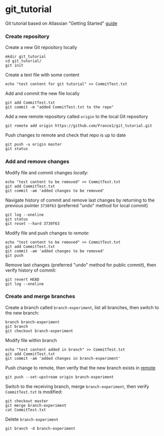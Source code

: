# git_tutorial
Git tutorial based on Atlassian "Getting Started" [guide](https://it.atlassian.com/git/tutorials/setting-up-a-repository)

### Create repository
Create a new Git repository locally
```
mkdir git_tutorial
cd git_tutorial/
git init
```

Create a text file with some content
```
echo "test content for git tutorial" >> CommitTest.txt
```

Add and commit the new file locally
```
git add CommitTest.txt 
git commit -m "added CommitTest.txt to the repo"
```

Add a new remote repository called `origin` to the local Git repository
```
git remote add origin https://github.com/France1/git_tutorial.git
```

Push changes to remote and check that repo is up to date
```
git push -u origin master
git status
```
### Add and remove changes
Modify file and commit changes *locally*:
```
echo "test content to be removed" >> CommitTest.txt
git add CommitTest.txt
git commit -am 'added changes to be removed'
```

Navigate history of commit and remove last changes by returning to the previous pointer `3730f63` (preferred "undo" method for local commit)
```
git log --oneline
git status
git reset --hard 3730f63
```

Modify file and push changes to *remote*: 
```
echo "test content to be removed" >> CommitTest.txt
git add CommitTest.txt
git commit -am 'added changes to be removed'
git push
```

Remove last changes (preferred "undo" method for public commit), then verify history of commit:
```
git revert HEAD
git log --oneline
```
### Create and merge branches
Create a branch called `branch-experiment`, list all branches, then switch to the new branch:
```
branch branch-experiment
git branch
git checkout branch-experiment
```
Modify file within branch 
```
echo "test content added in branch" >> CommitTest.txt
git add CommitTest.txt
git commit -am 'added changes in branch-experiment'
```
Push change to remote, then verify that the new branch exists in [remote](https://github.com/France1/git_tutorial)
```
git push --set-upstream origin branch-experiment
```
Switch to the receiving branch, merge `branch-experiment`, then verify `CommitTest.txt` is modified:
```
git checkout master
git merge branch-experiment
cat CommitTest.txt
```
Delete `branch-experiment`
```
git branch -d branch-experiment
```



